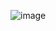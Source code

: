 
![image](https://user-images.githubusercontent.com/59709429/126085939-4077780a-ca1c-4637-a557-092cebd40799.png)
